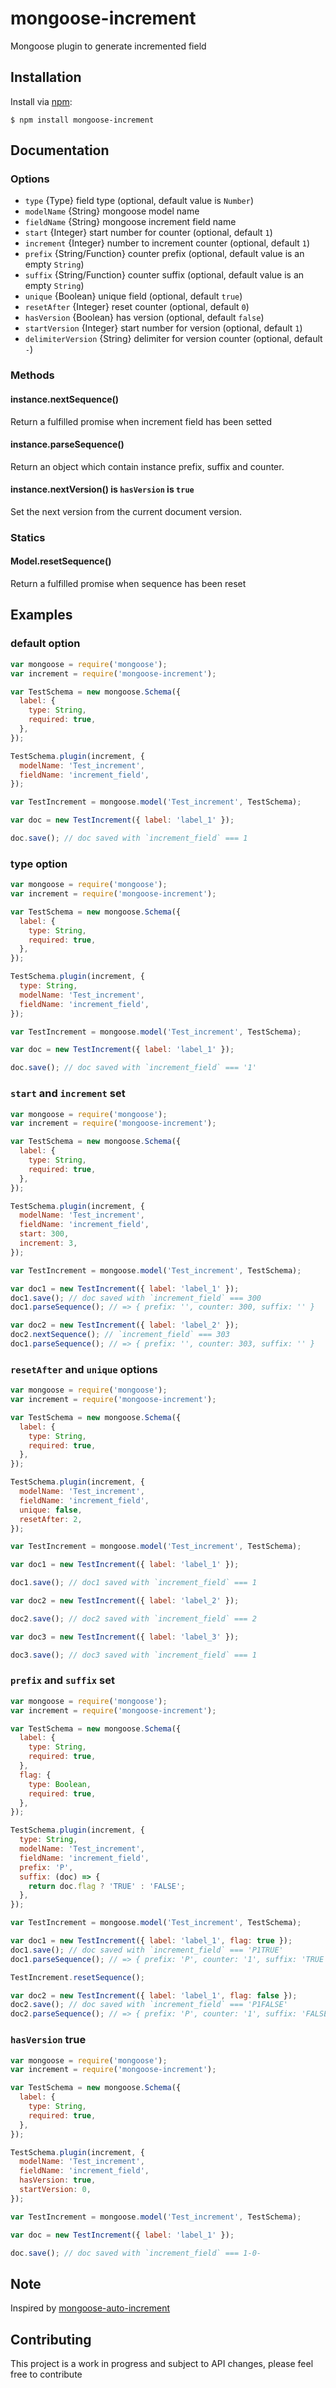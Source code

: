 # mongoose-increment
Mongoose plugin to generate incremented field

## Installation

Install via [npm](https://www.npmjs.com/):

```
$ npm install mongoose-increment
```

## Documentation

### Options

* `type`             {Type} field type (optional, default value is `Number`)
* `modelName`        {String} mongoose model name
* `fieldName`        {String} mongoose increment field name
* `start`            {Integer} start number for counter (optional, default `1`)
* `increment`        {Integer} number to increment counter (optional, default `1`)
* `prefix`           {String/Function} counter prefix (optional, default value is an empty `String`)
* `suffix`           {String/Function} counter suffix (optional, default value is an empty `String`)
* `unique`           {Boolean} unique field (optional, default `true`)
* `resetAfter`       {Integer} reset counter (optional, default `0`)
* `hasVersion`       {Boolean} has version (optional, default `false`)
* `startVersion`     {Integer} start number for version (optional, default `1`)
* `delimiterVersion` {String} delimiter for version counter (optional, default `-`)

### Methods

#### instance.nextSequence()

Return a fulfilled promise when increment field has been setted

#### instance.parseSequence()

Return an object which contain instance prefix, suffix and counter.

#### instance.nextVersion() is `hasVersion` is `true`

Set the next version from the current document version.

### Statics

#### Model.resetSequence()

Return a fulfilled promise when sequence has been reset

## Examples

### default option
````javascript
var mongoose = require('mongoose');
var increment = require('mongoose-increment');

var TestSchema = new mongoose.Schema({
  label: {
    type: String,
    required: true,
  },
});

TestSchema.plugin(increment, {
  modelName: 'Test_increment',
  fieldName: 'increment_field',
});

var TestIncrement = mongoose.model('Test_increment', TestSchema);

var doc = new TestIncrement({ label: 'label_1' });

doc.save(); // doc saved with `increment_field` === 1
````

### type option
````javascript
var mongoose = require('mongoose');
var increment = require('mongoose-increment');

var TestSchema = new mongoose.Schema({
  label: {
    type: String,
    required: true,
  },
});

TestSchema.plugin(increment, {
  type: String,
  modelName: 'Test_increment',
  fieldName: 'increment_field',
});

var TestIncrement = mongoose.model('Test_increment', TestSchema);

var doc = new TestIncrement({ label: 'label_1' });

doc.save(); // doc saved with `increment_field` === '1'
````

### `start` and `increment` set

````javascript
var mongoose = require('mongoose');
var increment = require('mongoose-increment');

var TestSchema = new mongoose.Schema({
  label: {
    type: String,
    required: true,
  },
});

TestSchema.plugin(increment, {
  modelName: 'Test_increment',
  fieldName: 'increment_field',
  start: 300,
  increment: 3,
});

var TestIncrement = mongoose.model('Test_increment', TestSchema);

var doc1 = new TestIncrement({ label: 'label_1' });
doc1.save(); // doc saved with `increment_field` === 300
doc1.parseSequence(); // => { prefix: '', counter: 300, suffix: '' }

var doc2 = new TestIncrement({ label: 'label_2' });
doc2.nextSequence(); // `increment_field` === 303
doc1.parseSequence(); // => { prefix: '', counter: 303, suffix: '' }

````

### `resetAfter` and `unique` options
````javascript
var mongoose = require('mongoose');
var increment = require('mongoose-increment');

var TestSchema = new mongoose.Schema({
  label: {
    type: String,
    required: true,
  },
});

TestSchema.plugin(increment, {
  modelName: 'Test_increment',
  fieldName: 'increment_field',
  unique: false,
  resetAfter: 2,
});

var TestIncrement = mongoose.model('Test_increment', TestSchema);

var doc1 = new TestIncrement({ label: 'label_1' });

doc1.save(); // doc1 saved with `increment_field` === 1

var doc2 = new TestIncrement({ label: 'label_2' });

doc2.save(); // doc2 saved with `increment_field` === 2

var doc3 = new TestIncrement({ label: 'label_3' });

doc3.save(); // doc3 saved with `increment_field` === 1
````

### `prefix` and `suffix` set
````javascript
var mongoose = require('mongoose');
var increment = require('mongoose-increment');

var TestSchema = new mongoose.Schema({
  label: {
    type: String,
    required: true,
  },
  flag: {
    type: Boolean,
    required: true,
  },
});

TestSchema.plugin(increment, {
  type: String,
  modelName: 'Test_increment',
  fieldName: 'increment_field',
  prefix: 'P',
  suffix: (doc) => {
    return doc.flag ? 'TRUE' : 'FALSE';
  },
});

var TestIncrement = mongoose.model('Test_increment', TestSchema);

var doc1 = new TestIncrement({ label: 'label_1', flag: true });
doc1.save(); // doc saved with `increment_field` === 'P1TRUE'
doc1.parseSequence(); // => { prefix: 'P', counter: '1', suffix: 'TRUE' }

TestIncrement.resetSequence();

var doc2 = new TestIncrement({ label: 'label_1', flag: false });
doc2.save(); // doc saved with `increment_field` === 'P1FALSE'
doc2.parseSequence(); // => { prefix: 'P', counter: '1', suffix: 'FALSE' }
````

### `hasVersion` true
````javascript
var mongoose = require('mongoose');
var increment = require('mongoose-increment');

var TestSchema = new mongoose.Schema({
  label: {
    type: String,
    required: true,
  },
});

TestSchema.plugin(increment, {
  modelName: 'Test_increment',
  fieldName: 'increment_field',
  hasVersion: true,
  startVersion: 0,
});

var TestIncrement = mongoose.model('Test_increment', TestSchema);

var doc = new TestIncrement({ label: 'label_1' });

doc.save(); // doc saved with `increment_field` === 1-0-
````

## Note

Inspired by [mongoose-auto-increment](https://github.com/chevex-archived/mongoose-auto-increment)

## Contributing

This project is a work in progress and subject to API changes, please feel free to contribute
